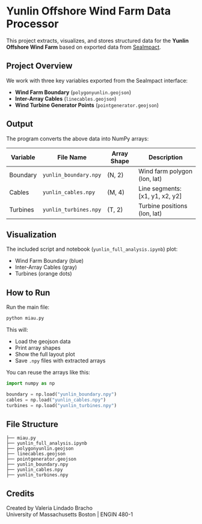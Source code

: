 # Yunlin Offshore Wind Farm Data Processor

This project extracts, visualizes, and stores structured data for the **Yunlin Offshore Wind Farm** based on exported data from [SeaImpact](https://sea-impact.com/offshore-wind-map/).

##  Project Overview

We work with three key variables exported from the SeaImpact interface:

- **Wind Farm Boundary** (`polygonyunlin.geojson`)
- **Inter-Array Cables** (`linecables.geojson`)
- **Wind Turbine Generator Points** (`pointgenerator.geojson`)

## Output

The program converts the above data into NumPy arrays:

| Variable | File Name                | Array Shape | Description                          |
|----------|--------------------------|-------------|--------------------------------------|
| Boundary | `yunlin_boundary.npy`    | (N, 2)      | Wind farm polygon (lon, lat)         |
| Cables   | `yunlin_cables.npy`      | (M, 4)      | Line segments: [x1, y1, x2, y2]       |
| Turbines | `yunlin_turbines.npy`    | (T, 2)      | Turbine positions (lon, lat)         |

## Visualization

The included script and notebook (`yunlin_full_analysis.ipynb`) plot:

- Wind Farm Boundary (blue)
- Inter-Array Cables (gray)
- Turbines (orange dots)

## How to Run

Run the main file:
```bash
python miau.py
```

This will:
- Load the geojson data
- Print array shapes
- Show the full layout plot
- Save `.npy` files with extracted arrays

You can reuse the arrays like this:

```python
import numpy as np

boundary = np.load("yunlin_boundary.npy")
cables = np.load("yunlin_cables.npy")
turbines = np.load("yunlin_turbines.npy")
```

## File Structure

```
├── miau.py
├── yunlin_full_analysis.ipynb
├── polygonyunlin.geojson
├── linecables.geojson
├── pointgenerator.geojson
├── yunlin_boundary.npy
├── yunlin_cables.npy
├── yunlin_turbines.npy
```

## Credits

Created by Valeria Lindado Bracho  
University of Massachusetts Boston | ENGIN 480-1
